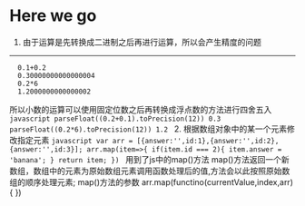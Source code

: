 Here we go
==========
1. 由于运算是先转换成二进制之后再进行运算，所以会产生精度的问题
-------------------------------------------------------------
      0.1+0.2
      0.30000000000000004
      0.2*6
      1.2000000000000002
  所以小数的运算可以使用固定位数之后再转换成浮点数的方法进行四舍五入
    ```javascript
        parseFloat((0.2+0.1).toPrecision(12))
        0.3
        parseFloat((0.2*6).toPrecision(12))
        1.2
    ```
2. 根据数组对象中的某一个元素修改指定元素
    ```javascript
        var arr = [{answer:'',id:1},{answer:'',id:2},{answer:'',id:3}];
        arr.map(item=>{
            if(item.id === 2){
                item.answer = 'banana';
            }
            return item;
        })
    ```
    用到了js中的map()方法
    map()方法返回一个新数组，数组中的元素为原始数组元素调用函数处理后的值,方法会以此按照原始数组的顺序处理元素;
    map()方法的参数
    arr.map(functino(currentValue,index,arr){ })